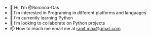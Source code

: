 - 👋 Hi, I’m @Roronoa-Das
- 👀 I’m interested in Programing in different platforms and languages
- 🌱 I’m currently learning Python
- 💞️ I’m looking to collaborate on Python projects
- 📫 How to reach me email me at ranit.max@gmail.com

<!---
Roronoa-Das/Roronoa-Das is a ✨ special ✨ repository because its `README.md` (this file) appears on your GitHub profile.
You can click the Preview link to take a look at your changes.
--->
